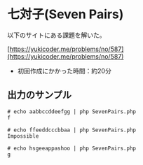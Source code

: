 # 七対子(Seven Pairs)

以下のサイトにある課題を解いた。

[https://yukicoder.me/problems/no/587](https://yukicoder.me/problems/no/587)

- 初回作成にかかった時間：約20分

## 出力のサンプル

```
# echo aabbccddeefgg | php SevenPairs.php
f

# echo ffeeddcccbbaa | php SevenPairs.php
Impossible

# echo hsgeeappashoo | php SevenPairs.php
g
```

